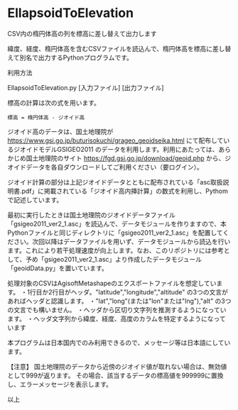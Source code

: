 # EllapsoidToElevation
CSV内の楕円体高の列を標高に差し替えて出力します

緯度、経度、楕円体高を含むCSVファイルを読込んで、楕円体高を標高に差し替えて別名で出力するPythonプログラムです。

利用方法

  EllapsoidToElevation.py [入力ファイル] [出力ファイル]


標高の計算は次の式を用います。

	標高 = 楕円体高 - ジオイド高

ジオイド高のデータは、国土地理院が https://www.gsi.go.jp/buturisokuchi/grageo_geoidseika.html にて配布しているジオイドモデルGSIGEO2011 のデータを利用します。利用にあたっては、あらかじめ国土地理院のサイト https://fgd.gsi.go.jp/download/geoid.php から、ジオイドデータを各自ダウンロードしてご利用ください（要ログイン）。

ジオイド計算の部分は上記ジオイドデータとともに配布されている「asc取扱説明書.pdf」に掲載されている「ジオイド高内挿計算」の数式を利用し、Pythomで記述しています。

最初に実行したときは国土地理院のジオイドデータファイル「gsigeo2011_ver2_1.asc」を読込んで、データモジュールを作りますので、本Pythonファイルと同じディレクトリに「gsigeo2011_ver2_1.asc」を配置してください。次回以降はデータファイルを用いず、データモジュールから読込を行います。これにより若干処理速度が向上します。なお、このリポジトリには参考として、予め「gsigeo2011_ver2_1.asc」より作成したデータモジュール「geoidData.py」を置いています。

処理対象のCSVはAgisoftMetashapeのエクスポートファイルを想定しています。
・1行目か2行目がヘッダ。"latitude","longitude","altitude" の3つの文言があればヘッダと認識します。
・"lat","long"(または"lon"または"lng"),"alt" の3つの文言でも構いません。
・へッダから区切り文字列を推測するようになっています。
・ヘッダ文字列から緯度、経度、高度のカラムを特定するようになっています

本プログラムは日本国内でのみ利用できるので、メッセージ等は日本語にしています。

【注意】
国土地理院のデータから近傍のジオイド値が取れない場合は、無効値として999が返ります。
その場合、該当するデータの標高値を999999に置換し、エラーメッセージを表示します。


以上
